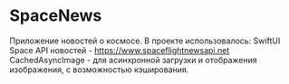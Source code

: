# SpaceNews
 Приложение новостей о космосе.
 В проекте использовалось:
 SwiftUI
 Space API новостей - https://www.spaceflightnewsapi.net
 CachedAsyncImage - для асинхронной загрузки и отображения изображения, с возможностью кэширования.
 
